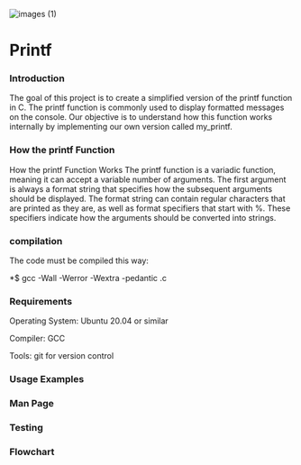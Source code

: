 ![images (1)](https://github.com/user-attachments/assets/8406017c-c847-43fd-b88c-d5bc6c3c115f)

# Printf 

### Introduction


The goal of this project is to create a simplified version of the printf function in C. The printf function is commonly used to display formatted messages on the console. Our objective is to understand how this function works internally by implementing our own version called my_printf.

### How the printf Function

How the printf Function Works
The printf function is a variadic function, meaning it can accept a variable number of arguments. The first argument is always a format string that specifies how the subsequent arguments should be displayed. The format string can contain regular characters that are printed as they are, as well as format specifiers that start with %. These specifiers indicate how the arguments should be converted into strings.
### compilation

The code must be compiled this way:

*$ gcc -Wall -Werror -Wextra -pedantic .c
### Requirements

Operating System: Ubuntu 20.04 or similar

Compiler: GCC

Tools: git for version control
### Usage Examples
### Man Page
### Testing
### Flowchart
